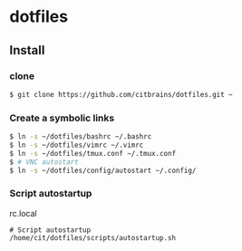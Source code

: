 # dotfiles

## Install
### clone
```bash
$ git clone https://github.com/citbrains/dotfiles.git ~
```
### Create a symbolic links
```bash
$ ln -s ~/dotfiles/bashrc ~/.bashrc
$ ln -s ~/dotfiles/vimrc ~/.vimrc
$ ln -s ~/dotfiles/tmux.conf ~/.tmux.conf
$ # VNC autostart
$ ln -s ~/dotfiles/config/autostart ~/.config/
```
### Script autostartup
rc.local
```
# Script autostartup
/home/cit/dotfiles/scripts/autostartup.sh
```
